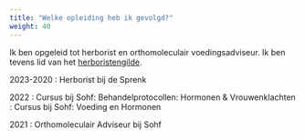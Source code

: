 ```yaml
---
title: "Welke opleiding heb ik gevolgd?"
weight: 40
---
```


Ik ben opgeleid tot herborist en orthomoleculair voedingsadviseur. Ik ben tevens lid van het [herboristengilde](https://herboristengilde.nl)</a>.

2023-2020
: Herborist bij de Sprenk

2022
: Cursus bij Sohf: Behandelprotocollen: Hormonen & Vrouwenklachten
: Cursus bij Sohf: Voeding en Hormonen 

2021
: Orthomoleculair Adviseur bij Sohf

